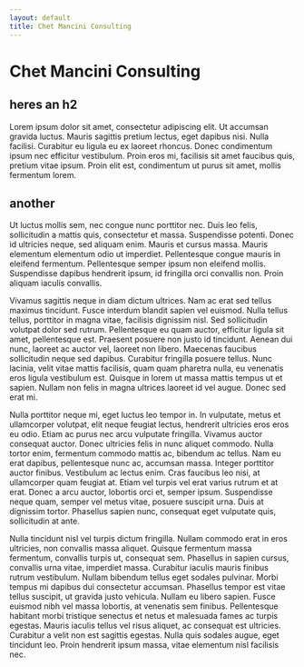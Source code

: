 ```yaml
---
layout: default
title: Chet Mancini Consulting
---
```


# Chet Mancini Consulting

## heres an h2
Lorem ipsum dolor sit amet, consectetur adipiscing elit. Ut accumsan gravida luctus. Mauris sagittis pretium lectus, eget dapibus nisi. Nulla facilisi. Curabitur eu ligula eu ex laoreet rhoncus. Donec condimentum ipsum nec efficitur vestibulum. Proin eros mi, facilisis sit amet faucibus quis, pretium vitae ipsum. Proin elit est, condimentum ut purus sit amet, mollis fermentum lorem.

## another
Ut luctus mollis sem, nec congue nunc porttitor nec. Duis leo felis, sollicitudin a mattis quis, consectetur et massa. Suspendisse potenti. Donec id ultricies neque, sed aliquam enim. Mauris et cursus massa. Mauris elementum elementum odio ut imperdiet. Pellentesque congue mauris in eleifend fermentum. Pellentesque semper ipsum non eleifend mollis. Suspendisse dapibus hendrerit ipsum, id fringilla orci convallis non. Proin aliquam iaculis convallis.

Vivamus sagittis neque in diam dictum ultrices. Nam ac erat sed tellus maximus tincidunt. Fusce interdum blandit sapien vel euismod. Nulla tellus tellus, porttitor in magna vitae, facilisis dignissim nisl. Sed sollicitudin volutpat dolor sed rutrum. Pellentesque eu quam auctor, efficitur ligula sit amet, pellentesque est. Praesent posuere non justo id tincidunt. Aenean dui nunc, laoreet ac auctor vel, laoreet non libero. Maecenas faucibus sollicitudin neque sed dapibus. Curabitur fringilla posuere tellus. Nunc lacinia, velit vitae mattis facilisis, quam quam pharetra nulla, eu venenatis eros ligula vestibulum est. Quisque in lorem ut massa mattis tempus ut et sapien. Nullam non felis in magna ultrices laoreet id vel augue. Donec sed erat mi.

Nulla porttitor neque mi, eget luctus leo tempor in. In vulputate, metus et ullamcorper volutpat, elit neque feugiat lectus, hendrerit ultricies eros eros eu odio. Etiam ac purus nec arcu vulputate fringilla. Vivamus auctor consequat auctor. Donec ultricies felis in nunc aliquet commodo. Nulla tortor enim, fermentum commodo mattis ac, bibendum ac tellus. Nam eu erat dapibus, pellentesque nunc ac, accumsan massa. Integer porttitor auctor finibus. Vestibulum ac lectus enim. Cras faucibus leo nisi, at ullamcorper quam feugiat at. Etiam vel turpis vel erat varius rutrum et at erat. Donec a arcu auctor, lobortis orci et, semper ipsum. Suspendisse neque quam, semper vel metus vitae, posuere suscipit urna. Duis at dignissim tortor. Phasellus sapien nunc, consequat eget vulputate quis, sollicitudin at ante.

Nulla tincidunt nisl vel turpis dictum fringilla. Nullam commodo erat in eros ultricies, non convallis massa aliquet. Quisque fermentum massa fermentum, convallis turpis ut, consequat sem. Phasellus in sapien cursus, convallis urna vitae, imperdiet massa. Curabitur iaculis mauris finibus rutrum vestibulum. Nullam bibendum tellus eget sodales pulvinar. Morbi tempus mi dapibus dui consectetur accumsan. Phasellus tempor est vitae tellus suscipit, ut gravida justo vehicula. Nullam eu libero sapien. Fusce euismod nibh vel massa lobortis, at venenatis sem finibus. Pellentesque habitant morbi tristique senectus et netus et malesuada fames ac turpis egestas. Mauris iaculis tellus vel risus aliquet, ac consequat est ultricies. Curabitur a velit non est sagittis egestas. Nulla quis sodales augue, eget tincidunt leo. Proin hendrerit ipsum massa, vitae elementum nisl facilisis nec.